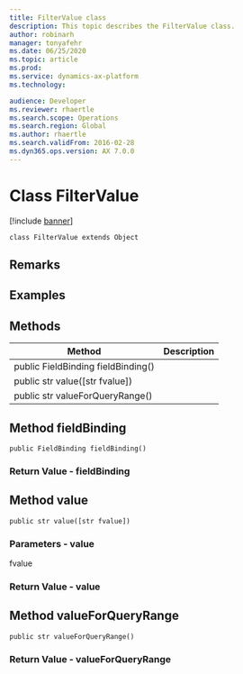 ```yaml
---
title: FilterValue class
description: This topic describes the FilterValue class.
author: robinarh
manager: tonyafehr
ms.date: 06/25/2020
ms.topic: article
ms.prod: 
ms.service: dynamics-ax-platform
ms.technology: 

audience: Developer
ms.reviewer: rhaertle
ms.search.scope: Operations
ms.search.region: Global
ms.author: rhaertle
ms.search.validFrom: 2016-02-28
ms.dyn365.ops.version: AX 7.0.0
---
```


# Class FilterValue

[!include [banner](../includes/banner.md)]

```xpp
class FilterValue extends Object
```

## Remarks

## Examples

## Methods

| Method                             | Description |
|------------------------------------|-------------|
| public FieldBinding fieldBinding() |             |
| public str value(\[str fvalue\])   |             |
| public str valueForQueryRange()    |             |

## Method fieldBinding

```xpp
public FieldBinding fieldBinding()
```

### Return Value - fieldBinding

## Method value

```xpp
public str value([str fvalue])
```

### Parameters - value

fvalue  

### Return Value - value

## Method valueForQueryRange

```xpp
public str valueForQueryRange()
```

### Return Value - valueForQueryRange

